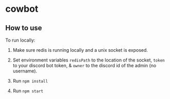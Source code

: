 # cowbot

## How to use

To run locally:

1. Make sure redis is running locally and a unix socket is exposed.

2. Set environment variables `redisPath` to the location of the socket, `token` to your discord bot token, & `owner` to the discord id of the admin (no username).

3. Run `npm install`

4. Run `npm start`
